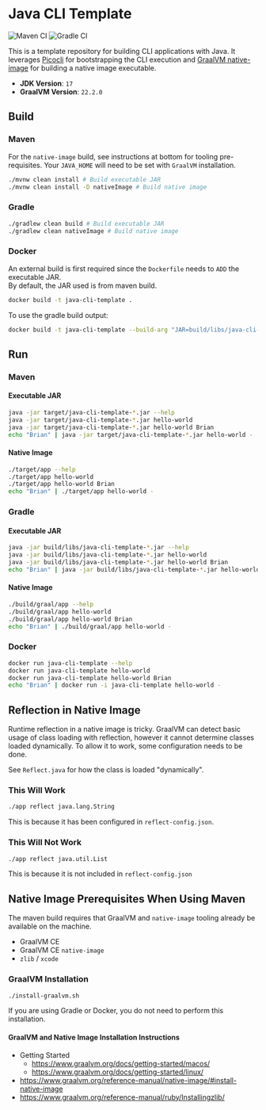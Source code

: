 # Java CLI Template

![Maven CI](https://github.com/brianwyka/java-cli-template/actions/workflows/maven-ci.yml/badge.svg) 
![Gradle CI](https://github.com/brianwyka/java-cli-template/actions/workflows/gradle-ci.yml/badge.svg)

This is a template repository for building CLI applications with Java.  It leverages
[Picocli](https://picocli.info/) for bootstrapping the CLI execution and 
[GraalVM native-image](https://www.graalvm.org/reference-manual/native-image/) for building 
a native image executable.

* **JDK Version**: `17`
* **GraalVM Version**: `22.2.0` 

## Build

### Maven
For the `native-image` build, see instructions at bottom for tooling pre-requisites.  Your 
`JAVA_HOME` will need to be set with `GraalVM` installation.

```sh
./mvnw clean install # Build executable JAR
./mvnw clean install -D nativeImage # Build native image
```

### Gradle
```sh
./gradlew clean build # Build executable JAR
./gradlew clean nativeImage # Build native image
```

### Docker
An external build is first required since the `Dockerfile` needs to `ADD` the executable JAR.  
By default, the JAR used is from maven build.

```sh
docker build -t java-cli-template .
```

To use the gradle build output:
```sh
docker build -t java-cli-template --build-arg "JAR=build/libs/java-cli-template-*.jar" .
```

## Run

### Maven

#### Executable JAR
```sh
java -jar target/java-cli-template-*.jar --help
java -jar target/java-cli-template-*.jar hello-world
java -jar target/java-cli-template-*.jar hello-world Brian
echo "Brian" | java -jar target/java-cli-template-*.jar hello-world -
```

#### Native Image
```sh
./target/app --help
./target/app hello-world
./target/app hello-world Brian
echo "Brian" | ./target/app hello-world -
```

### Gradle

#### Executable JAR
```sh
java -jar build/libs/java-cli-template-*.jar --help
java -jar build/libs/java-cli-template-*.jar hello-world
java -jar build/libs/java-cli-template-*.jar hello-world Brian
echo "Brian" | java -jar build/libs/java-cli-template-*.jar hello-world -
```

#### Native Image
```sh
./build/graal/app --help
./build/graal/app hello-world
./build/graal/app hello-world Brian
echo "Brian" | ./build/graal/app hello-world -
```

### Docker
```sh
docker run java-cli-template --help
docker run java-cli-template hello-world
docker run java-cli-template hello-world Brian
echo "Brian" | docker run -i java-cli-template hello-world -
```

## Reflection in Native Image

Runtime reflection in a native image is tricky.  GraalVM can detect basic usage of class loading with reflection, 
however it cannot determine classes loaded dynamically. To allow it to work, some configuration needs to be done.

See `Reflect.java` for how the class is loaded "dynamically".

### This Will Work
```sh
./app reflect java.lang.String
```
This is because it has been configured in `reflect-config.json`.

### This Will Not Work
```sh
./app reflect java.util.List
```
This is because it is not included in `reflect-config.json`

## Native Image Prerequisites When Using Maven
The maven build requires that GraalVM and `native-image` tooling already be available on the machine.

- GraalVM CE
- GraalVM CE `native-image`
- `zlib` / `xcode`

### GraalVM Installation

```sh
./install-graalvm.sh
```

If you are using Gradle or Docker, you do not need to perform this installation.

#### GraalVM and Native Image Installation Instructions
- Getting Started
  - https://www.graalvm.org/docs/getting-started/macos/
  - https://www.graalvm.org/docs/getting-started/linux/
- https://www.graalvm.org/reference-manual/native-image/#install-native-image
- https://www.graalvm.org/reference-manual/ruby/Installingzlib/

